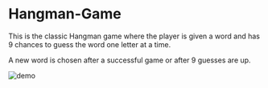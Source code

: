 # Hangman-Game

This is the classic Hangman game where the player is given a word and has 9 chances to guess the word one letter at a time.

A new word is chosen after a successful game or after 9 guesses are up. 

![demo](./demo.png)

